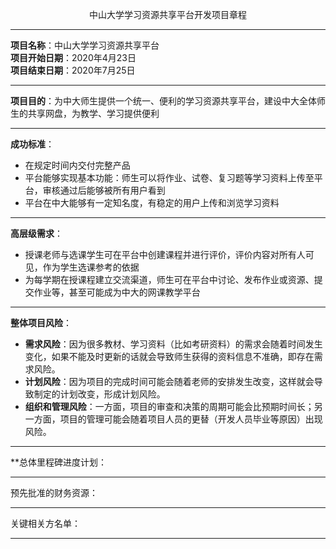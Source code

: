 <t><center>中山大学学习资源共享平台开发项目章程</center>
___
**项目名称**：中山大学学习资源共享平台<br/>
**项目开始日期**：2020年4月23日<br/>
**项目结束日期**：2020年7月25日<br/>
___  
**项目目的**：为中大师生提供一个统一、便利的学习资源共享平台，建设中大全体师生的共享网盘，为教学、学习提供便利 
___
**成功标准**：<br/>
- 在规定时间内交付完整产品
- 平台能够实现基本功能：师生可以将作业、试卷、复习题等学习资料上传至平台，审核通过后能够被所有用户看到
- 平台在中大能够有一定知名度，有稳定的用户上传和浏览学习资料
___
**高层级需求**：<br/>
- 授课老师与选课学生可在平台中创建课程并进行评价，评价内容对所有人可见，作为学生选课参考的依据
- 为每学期在授课程建立交流渠道，师生可在平台中讨论、发布作业或资源、提交作业等，甚至可能成为中大的网课教学平台
___
**整体项目风险**：<br/>
- **需求风险**：因为很多教材、学习资料（比如考研资料）的需求会随着时间发生变化，如果不能及时更新的话就会导致师生获得的资料信息不准确，即存在需求风险。
- **计划风险**：因为项目的完成时间可能会随着老师的安排发生改变，这样就会导致制定的计划改变，形成计划风险。
- **组织和管理风险**：一方面，项目的审查和决策的周期可能会比预期时间长；另一方面，项目的管理可能会随着项目人员的更替（开发人员毕业等原因）出现风险。
___
**总体里程碑进度计划：<br/>
___
预先批准的财务资源：<br/>
___
关键相关方名单：<br/>
___
